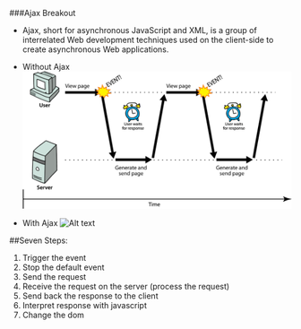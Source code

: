 ###Ajax Breakout

- Ajax, short for asynchronous JavaScript and XML, is a group of interrelated Web development techniques used on the client-side to create asynchronous Web applications.

- Without Ajax
![Alt text](/no-ajax.png "Without Ajax")

- With Ajax
![Alt text](/with-ajax.png "With Ajax")

##Seven Steps:
1. Trigger the event
2. Stop the default event
3. Send the request
4. Receive the request on the server (process the request)
5. Send back the response to the client
6. Interpret response with javascript
7. Change the dom